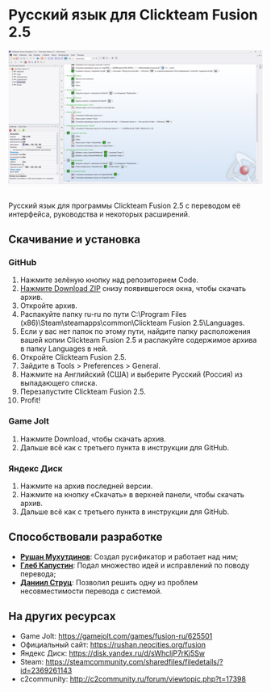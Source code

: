 # Русский язык для Clickteam Fusion 2.5

<div align="center">
    <img title="" src="cover.png">
    <br>
    <br>
</div>

Русский язык для программы Clickteam Fusion 2.5 с переводом её интерфейса, руководства и некоторых расширений.

## Скачивание и установка

### GitHub

1. Нажмите зелёную кнопку над репозиторием Code.
2. [Нажмите Download ZIP](https://github.com/RushanM/Clickteam-Fusion-2.5-Russian-Translation/archive/refs/heads/main.zip) cнизу появившегося окна, чтобы скачать архив.
3. Откройте архив.
4. Распакуйте папку ru-ru по пути C:\Program Files (x86)\Steam\steamapps\common\Clickteam Fusion 2.5\Languages.
5. Если у вас нет папок по этому пути, найдите папку расположения вашей копии Clickteam Fusion 2.5 и распакуйте содержимое архива в папку Languages в ней.
6. Откройте Clickteam Fusion 2.5.
7. Зайдите в Tools > Preferences > General.
8. Нажмите на Английский (США) и выберите Русский (Россия) из выпадающего списка.
9. Перезапустите Clickteam Fusion 2.5.
10. Profit!

### Game Jolt

1. Нажмите Download, чтобы скачать архив.
2. Дальше всё как с третьего пункта в инструкции для GitHub.

### Яндекс Диск

1. Нажмите на архив последней версии.
2. Нажмите на кнопку «Скачать» в верхней панели, чтобы скачать архив.
3. Дальше всё как с третьего пункта в инструкции для GitHub.

## Способствовали разработке

* [**Рушан Мухутдинов**](https://github.com/RushanM): Создал русификатор и работает над ним;
* [**Глеб Капустин**](https://github.com/GKProduction): Подал множество идей и исправлений по поводу перевода;
* [**Даниил Струц**](https://github.com/RedmanEXE): Позволил решить одну из проблем несовместимости перевода с системой.

## На других ресурсах

* Game Jolt: https://gamejolt.com/games/fusion-ru/625501
* Официальный сайт: https://rushan.neocities.org/fusion
* Яндекс Диск: https://disk.yandex.ru/d/sWhcljP7rKj5Sw
* Steam: https://steamcommunity.com/sharedfiles/filedetails/?id=2369261143
* c2community: http://c2community.ru/forum/viewtopic.php?t=17398